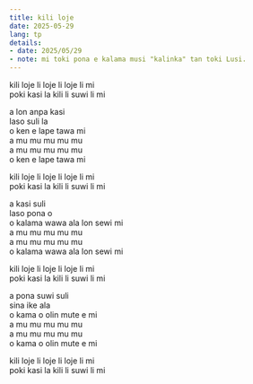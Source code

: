```yaml
---
title: kili loje
date: 2025-05-29
lang: tp
details:
- date: 2025/05/29
- note: mi toki pona e kalama musi "kalinka" tan toki Lusi.
---
```


kili loje li loje li loje li mi  
poki kasi la kili li suwi li mi  

a lon anpa kasi  
laso suli la  
o ken e lape tawa mi  
a mu mu mu mu mu  
a mu mu mu mu mu  
o ken e lape tawa mi  

kili loje li loje li loje li mi  
poki kasi la kili li suwi li mi  

a kasi suli  
laso pona o  
o kalama wawa ala lon sewi mi  
a mu mu mu mu mu  
a mu mu mu mu mu  
o kalama wawa ala lon sewi mi

kili loje li loje li loje li mi  
poki kasi la kili li suwi li mi  

a pona suwi suli  
sina ike ala  
o kama o olin mute e mi  
a mu mu mu mu mu  
a mu mu mu mu mu  
o kama o olin mute e mi  

kili loje li loje li loje li mi  
poki kasi la kili li suwi li mi  

